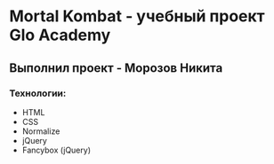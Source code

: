 # Mortal Kombat - учебный проект Glo Academy
## Выполнил проект - Морозов Никита
### Технологии:
- HTML
- CSS
- Normalize
- jQuery
- Fancybox (jQuery)
